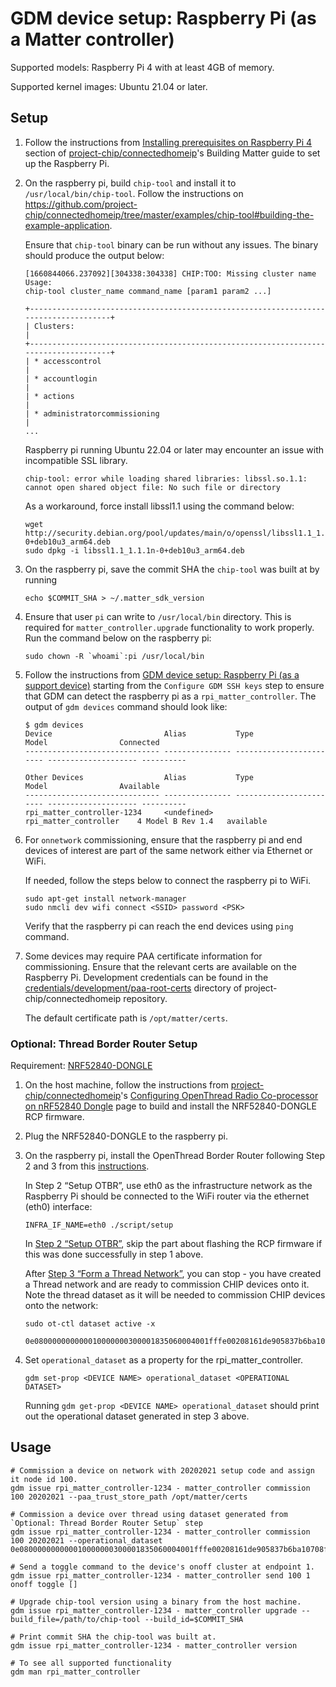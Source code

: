 # GDM device setup: Raspberry Pi (as a Matter controller)

Supported models: Raspberry Pi 4 with at least 4GB of memory.

Supported kernel images: Ubuntu 21.04 or later.

## Setup

1.  Follow the instructions from
    [Installing prerequisites on Raspberry Pi 4](https://github.com/project-chip/connectedhomeip/blob/master/docs/guides/BUILDING.md#installing-prerequisites-on-raspberry-pi-4)
    section of
    [project-chip/connectedhomeip](https://github.com/project-chip/connectedhomeip)'s
    Building Matter guide to set up the Raspberry Pi.
2.  On the raspberry pi, build `chip-tool` and install it to
    `/usr/local/bin/chip-tool`. Follow the instructions on
    https://github.com/project-chip/connectedhomeip/tree/master/examples/chip-tool#building-the-example-application.

    Ensure that `chip-tool` binary can be run without any issues. The binary
    should produce the output below:

    ```shell
    [1660844066.237092][304338:304338] CHIP:TOO: Missing cluster name
    Usage:
    chip-tool cluster_name command_name [param1 param2 ...]

    +-------------------------------------------------------------------------------------+
    | Clusters:                                                                           |
    +-------------------------------------------------------------------------------------+
    | * accesscontrol                                                                     |
    | * accountlogin                                                                      |
    | * actions                                                                           |
    | * administratorcommissioning                                                        |
    ...
    ```

    Raspberry pi running Ubuntu 22.04 or later may encounter an issue with
    incompatible SSL library.

    ```shell
    chip-tool: error while loading shared libraries: libssl.so.1.1: cannot open shared object file: No such file or directory
    ```

    As a workaround, force install libssl1.1 using the command below:

    ```
    wget http://security.debian.org/pool/updates/main/o/openssl/libssl1.1_1.1.1n-0+deb10u3_arm64.deb
    sudo dpkg -i libssl1.1_1.1.1n-0+deb10u3_arm64.deb
    ```

3.  On the raspberry pi, save the commit SHA the `chip-tool` was built at by
    running

    ```shell
    echo $COMMIT_SHA > ~/.matter_sdk_version
    ```

4.  Ensure that user `pi` can write to `/usr/local/bin` directory. This is
    required for `matter_controller.upgrade` functionality to work properly. Run
    the command below on the raspberry pi:

    ```shell
    sudo chown -R `whoami`:pi /usr/local/bin
    ```

5.  Follow the instructions from
    [GDM device setup: Raspberry Pi (as a support device)](./Raspberry_Pi_as_supporting_device.md)
    starting from the `Configure GDM SSH keys` step to ensure that GDM can
    detect the raspberry pi as a `rpi_matter_controller`. The output of `gdm
    devices` command should look like:

    ```shell
    $ gdm devices
    Device                         Alias           Type                     Model                Connected
    ------------------------------ --------------- ------------------------ -------------------- ----------

    Other Devices                  Alias           Type                     Model                Available
    ------------------------------ --------------- ------------------------ -------------------- ----------
    rpi_matter_controller-1234     <undefined>     rpi_matter_controller    4 Model B Rev 1.4   available
    ```

6.  For `onnetwork` commissioning, ensure that the raspberry pi and end devices
    of interest are part of the same network either via Ethernet or WiFi.

    If needed, follow the steps below to connect the raspberry pi to WiFi.

    ```shell
    sudo apt-get install network-manager
    sudo nmcli dev wifi connect <SSID> password <PSK>
    ```

    Verify that the raspberry pi can reach the end devices using `ping` command.

7.  Some devices may require PAA certificate information for commissioning.
    Ensure that the relevant certs are available on the Raspberry Pi.
    Development credentials can be found in the
    [credentials/development/paa-root-certs](https://github.com/project-chip/connectedhomeip/tree/master/credentials/development/paa-root-certs)
    directory of project-chip/connectedhomeip repository.

    The default certificate path is `/opt/matter/certs`.

### Optional: Thread Border Router Setup

Requirement:
[NRF52840-DONGLE](https://www.nordicsemi.com/Products/Development-hardware/nrf52840-dongle)

1.  On the host machine, follow the instructions from
    [project-chip/connectedhomeip](https://github.com/project-chip/connectedhomeip)'s
    [Configuring OpenThread Radio Co-processor on nRF52840 Dongle](https://github.com/project-chip/connectedhomeip/blob/master/docs/guides/openthread_rcp_nrf_dongle.md)
    page to build and install the NRF52840-DONGLE RCP firmware.

2.  Plug the NRF52840-DONGLE to the raspberry pi.

3.  On the raspberry pi, install the OpenThread Border Router following Step 2
    and 3 from this
    [instructions](https://openthread.io/codelabs/openthread-border-router#0).

    In Step 2 “Setup OTBR”, use eth0 as the infrastructure network as the
    Raspberry Pi should be connected to the WiFi router via the ethernet (eth0)
    interface:

    ```shell
    INFRA_IF_NAME=eth0 ./script/setup
    ```

    In
    [Step 2 “Setup OTBR”](https://openthread.io/codelabs/openthread-border-router#1),
    skip the part about flashing the RCP firmware if this was done successfully
    in step 1 above.

    After
    [Step 3 “Form a Thread Network”](https://openthread.io/codelabs/openthread-border-router#1),
    you can stop - you have created a Thread network and are ready to commission
    CHIP devices onto it. Note the thread dataset as it will be needed to
    commission CHIP devices onto the network:

    ```shell
    sudo ot-ctl dataset active -x

    0e080000000000010000000300001835060004001fffe00208161de905837b6ba10708fdd61eb482e203ad0510fe8c68576cef838b184b41df13c9e694030f4f70656e5468726561642d323832610102282a0410615a57bd3d170a24ac2a461d37c8e97c0c0402a0fff8
    ```

4.  Set `operational_dataset` as a property for the rpi_matter_controller.

    ```shell
    gdm set-prop <DEVICE NAME> operational_dataset <OPERATIONAL DATASET>
    ```

    Running `gdm get-prop <DEVICE NAME> operational_dataset` should print out
    the operational dataset generated in step 3 above.

## Usage

```shell
# Commission a device on network with 20202021 setup code and assign it node id 100.
gdm issue rpi_matter_controller-1234 - matter_controller commission 100 20202021 --paa_trust_store_path /opt/matter/certs

# Commission a device over thread using dataset generated from `Optional: Thread Border Router Setup` step
gdm issue rpi_matter_controller-1234 - matter_controller commission 100 20202021 --operational_dataset 0e080000000000010000000300001835060004001fffe00208161de905837b6ba10708fdd61eb482e203ad0510fe8c68576cef838b184b41df13c9e694030f4f70656e5468726561642d323832610102282a0410615a57bd3d170a24ac2a461d37c8e97c0c0402a0fff8

# Send a toggle command to the device's onoff cluster at endpoint 1.
gdm issue rpi_matter_controller-1234 - matter_controller send 100 1 onoff toggle []

# Upgrade chip-tool version using a binary from the host machine.
gdm issue rpi_matter_controller-1234 - matter_controller upgrade --build_file=/path/to/chip-tool --build_id=$COMMIT_SHA

# Print commit SHA the chip-tool was built at.
gdm issue rpi_matter_controller-1234 - matter_controller version

# To see all supported functionality
gdm man rpi_matter_controller
```
